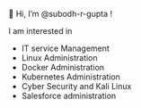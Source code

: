👋 Hi, I’m @subodh-r-gupta !

I am interested in

- IT service Management
- Linux Administration
- Docker Administration
- Kubernetes Administration
- Cyber Security and Kali Linux
- Salesforce administration
